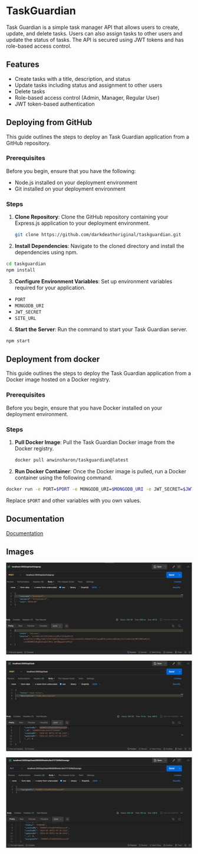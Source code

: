 
# TaskGuardian

Task Guardian is a simple task manager API that allows users to create, update, and delete tasks. Users can also assign tasks to other users and update the status of tasks. The API is secured using JWT tokens and has role-based access control.


## Features

- Create tasks with a title, description, and status
- Update tasks including status and assignment to other users
- Delete tasks
- Role-based access control (Admin, Manager, Regular User)
- JWT token-based authentication
## Deploying from GitHub

This guide outlines the steps to deploy an Task Guardian application from a GitHub repository.

### Prerequisites

Before you begin, ensure that you have the following:

- Node.js installed on your deployment environment
- Git installed on your deployment environment


### Steps

1. **Clone Repository**: Clone the GitHub repository containing your Express.js application to your deployment environment.

   ```bash
   git clone https://github.com/darkdeathoriginal/taskguardian.git
   ```

2. **Install Dependencies**: Navigate to the cloned directory and install the dependencies using npm.

```bash
cd taskguardian
npm install
```
3. **Configure Environment Variables**: Set up environment variables required for your application. 
- `PORT`
-  `MONGODB_URI`
-  `JWT_SECRET`
- `SITE_URL`

4. **Start the Server**: Run the command to start your Task Guardian server.

```bash
npm start
```

## Deployment from docker
This guide outlines the steps to deploy the Task Guardian application from a Docker image hosted on a Docker registry.

### Prerequisites

Before you begin, ensure that you have Docker installed on your deployment environment.

### Steps

1. **Pull Docker Image**: Pull the Task Guardian Docker image from the Docker registry.

   ```bash
   docker pull anwinsharon/taskguardian@latest
   ```

2. **Run Docker Container**: Once the Docker image is pulled, run a Docker container using the following command.
```bash
docker run -e PORT=$PORT -e MONGODB_URI=$MONGODB_URI -e JWT_SECRET=$JWT_SECRET -e SITE_URL=$SITE_URL -p 3000:3000 anwinsharon/taskguardian@latest
```

Replace `$PORT` and other variables with you own values.


## Documentation

[Documentation](https://taskguardian.vercel.app/)


## Images

![Screenshot1](https://github.com/darkdeathoriginal/taskguardian/blob/main/images/1.png?raw=true)

![Screenshot1](https://github.com/darkdeathoriginal/taskguardian/blob/main/images/2.png?raw=true)

![Screenshot1](https://github.com/darkdeathoriginal/taskguardian/blob/main/images/3.png?raw=true)